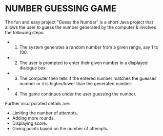 # NUMBER GUESSING GAME
The fun and easy project "Guess the Number" is a short Java project that allows the user to
guess the number generated by the computer & involves the following steps: <br>
- 1. The system generates a random number from a given range, say 1 to 100.
- 2. The user is prompted to enter their given number in a displayed dialogue box.
- 3. The computer then tells if the entered number matches the guesses number or it is higher/lower than the generated number.
- 4. The game continues under the user guessing the number. <br>

Further incorporated details are:
- Limiting the number of attempts.
- Adding more rounds.
- Displaying score.
- Giving points based on the number of attempts.
